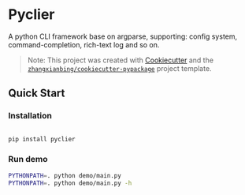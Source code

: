 # Pyclier

A python CLI framework base on argparse, supporting: config system, command-completion, rich-text log and so on.

> Note: This project was created with [Cookiecutter](https://github.com/cookiecutter/cookiecutter) and the [`zhangxianbing/cookiecutter-pypackage`](https://github.com/zhangxianbing/cookiecutter-pypackage) project template.

## Quick Start

### Installation

```bash

pip install pyclier

```

### Run demo

```bash
PYTHONPATH=. python demo/main.py 
PYTHONPATH=. python demo/main.py -h
```
